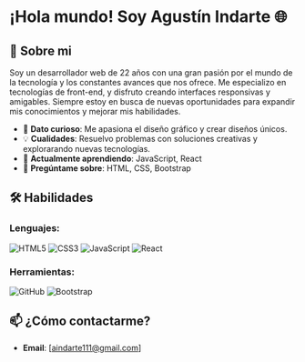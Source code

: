 # ¡Hola mundo! Soy Agustín Indarte 🌐

## 🚀 Sobre mi
Soy un desarrollador web de 22 años con una gran pasión por el mundo de la tecnología y los constantes avances que nos ofrece. Me especializo en tecnologías de front-end, y disfruto creando interfaces responsivas y amigables. Siempre estoy en busca de nuevas oportunidades para expandir mis conocimientos y mejorar mis habilidades.

- 🎨 **Dato curioso**: Me apasiona el diseño gráfico y crear diseños únicos.
- 💡 **Cualidades**: Resuelvo problemas con soluciones creativas y explorarando nuevas tecnologías.
- 🌱 **Actualmente aprendiendo**: JavaScript, React  
- 💬 **Pregúntame sobre**: HTML, CSS, Bootstrap
  

## 🛠 Habilidades
### Lenguajes:
![HTML5](https://img.shields.io/badge/-HTML5-E34F26?style=flat-square&logo=html5&logoColor=white)
![CSS3](https://img.shields.io/badge/-CSS3-1572B6?style=flat-square&logo=css3)
![JavaScript](https://img.shields.io/badge/-JavaScript-F7DF1E?style=flat-square&logo=javascript&logoColor=black)
![React](https://img.shields.io/badge/-React-61DAFB?style=flat-square&logo=react&logoColor=black)


### Herramientas:
![GitHub](https://img.shields.io/badge/-GitHub-181717?style=flat-square&logo=github)
![Bootstrap](https://img.shields.io/badge/-Bootstrap-563D7C?style=flat-square&logo=bootstrap)

## 📫 ¿Cómo contactarme?
- **Email**: [aindarte111@gmail.com]
